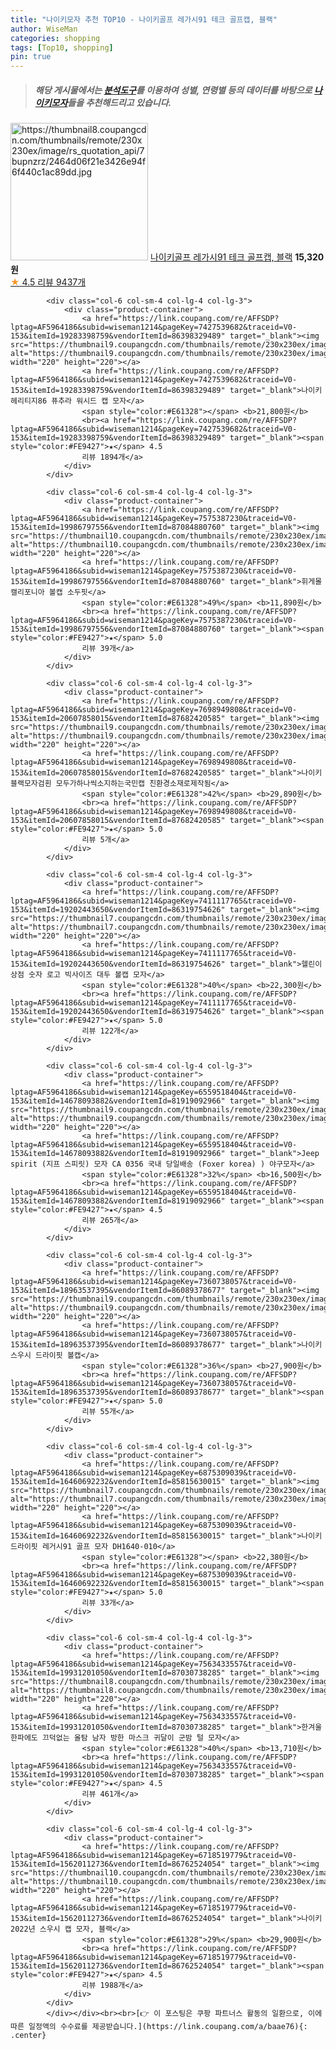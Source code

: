 ```yaml
---
title: "나이키모자 추천 TOP10 - 나이키골프 레가시91 테크 골프캡, 블랙"
author: WiseMan
categories: shopping
tags: [Top10, shopping]
pin: true
---
```


> ##### 해당 게시물에서는 [**분석도구**](https://itemscout.io/)를 이용하여 **성별**, **연령별** 등의 데이터를 바탕으로 [**나이키모자**](https://link.coupang.com/a/baae76)들을 추천해드리고 있습니다.
<div class="container"><div class="row">
            <div class="col-6 col-sm-4 col-lg-4 col-lg-3">
                <div class="product-container">
                    <a href="https://link.coupang.com/re/AFFSDP?lptag=AF5964186&subid=wiseman1214&pageKey=6870743987&traceid=V0-153&itemId=16435090723&vendorItemId=85010193212" target="_blank"><img src="https://thumbnail8.coupangcdn.com/thumbnails/remote/230x230ex/image/rs_quotation_api/7bupnzrz/2464d06f21e3426e94f6f440c1ac89dd.jpg" alt="https://thumbnail8.coupangcdn.com/thumbnails/remote/230x230ex/image/rs_quotation_api/7bupnzrz/2464d06f21e3426e94f6f440c1ac89dd.jpg" width="220" height="220"></a>
                    <a href="https://link.coupang.com/re/AFFSDP?lptag=AF5964186&subid=wiseman1214&pageKey=6870743987&traceid=V0-153&itemId=16435090723&vendorItemId=85010193212" target="_blank">나이키골프 레가시91 테크 골프캡, 블랙</a>
                    <span style="color:#E61328"></span> <b>15,320원</b>
                    <br><a href="https://link.coupang.com/re/AFFSDP?lptag=AF5964186&subid=wiseman1214&pageKey=6870743987&traceid=V0-153&itemId=16435090723&vendorItemId=85010193212" target="_blank"><span style="color:#FE9427">★</span> 4.5
                    리뷰 9437개</a>
                </div>
            </div>
            
            <div class="col-6 col-sm-4 col-lg-4 col-lg-3">
                <div class="product-container">
                    <a href="https://link.coupang.com/re/AFFSDP?lptag=AF5964186&subid=wiseman1214&pageKey=7427539682&traceid=V0-153&itemId=19283398759&vendorItemId=86398329489" target="_blank"><img src="https://thumbnail9.coupangcdn.com/thumbnails/remote/230x230ex/image/vendor_inventory/e2de/553a83a6dbf093faf3b6a59f90c07eac94965dafbfc8773b487bf238b3d1.jpeg" alt="https://thumbnail9.coupangcdn.com/thumbnails/remote/230x230ex/image/vendor_inventory/e2de/553a83a6dbf093faf3b6a59f90c07eac94965dafbfc8773b487bf238b3d1.jpeg" width="220" height="220"></a>
                    <a href="https://link.coupang.com/re/AFFSDP?lptag=AF5964186&subid=wiseman1214&pageKey=7427539682&traceid=V0-153&itemId=19283398759&vendorItemId=86398329489" target="_blank">나이키 헤리티지86 퓨추라 워시드 캡 모자</a>
                    <span style="color:#E61328"></span> <b>21,800원</b>
                    <br><a href="https://link.coupang.com/re/AFFSDP?lptag=AF5964186&subid=wiseman1214&pageKey=7427539682&traceid=V0-153&itemId=19283398759&vendorItemId=86398329489" target="_blank"><span style="color:#FE9427">★</span> 4.5
                    리뷰 1894개</a>
                </div>
            </div>
            
            <div class="col-6 col-sm-4 col-lg-4 col-lg-3">
                <div class="product-container">
                    <a href="https://link.coupang.com/re/AFFSDP?lptag=AF5964186&subid=wiseman1214&pageKey=7575387230&traceid=V0-153&itemId=19986797556&vendorItemId=87084880760" target="_blank"><img src="https://thumbnail10.coupangcdn.com/thumbnails/remote/230x230ex/image/vendor_inventory/8157/2afa79ea8e4032f8e39d7feffc0a491e0f8bb92a3c95291a76c1ea1e0502.jpg" alt="https://thumbnail10.coupangcdn.com/thumbnails/remote/230x230ex/image/vendor_inventory/8157/2afa79ea8e4032f8e39d7feffc0a491e0f8bb92a3c95291a76c1ea1e0502.jpg" width="220" height="220"></a>
                    <a href="https://link.coupang.com/re/AFFSDP?lptag=AF5964186&subid=wiseman1214&pageKey=7575387230&traceid=V0-153&itemId=19986797556&vendorItemId=87084880760" target="_blank">휘게몰 캘리포니아 볼캡 소두핏</a>
                    <span style="color:#E61328">49%</span> <b>11,890원</b>
                    <br><a href="https://link.coupang.com/re/AFFSDP?lptag=AF5964186&subid=wiseman1214&pageKey=7575387230&traceid=V0-153&itemId=19986797556&vendorItemId=87084880760" target="_blank"><span style="color:#FE9427">★</span> 5.0
                    리뷰 39개</a>
                </div>
            </div>
            
            <div class="col-6 col-sm-4 col-lg-4 col-lg-3">
                <div class="product-container">
                    <a href="https://link.coupang.com/re/AFFSDP?lptag=AF5964186&subid=wiseman1214&pageKey=7698949808&traceid=V0-153&itemId=20607858015&vendorItemId=87682420585" target="_blank"><img src="https://thumbnail9.coupangcdn.com/thumbnails/remote/230x230ex/image/vendor_inventory/086a/2eebe4090b9cf4e999a72a20a1953db6d7cad4290af42e5ac649c62bbd28.JPG" alt="https://thumbnail9.coupangcdn.com/thumbnails/remote/230x230ex/image/vendor_inventory/086a/2eebe4090b9cf4e999a72a20a1953db6d7cad4290af42e5ac649c62bbd28.JPG" width="220" height="220"></a>
                    <a href="https://link.coupang.com/re/AFFSDP?lptag=AF5964186&subid=wiseman1214&pageKey=7698949808&traceid=V0-153&itemId=20607858015&vendorItemId=87682420585" target="_blank">나이키블랙모자검흰 모두가하나씩소지하는국민캡 친환경소재로제작됨</a>
                    <span style="color:#E61328">42%</span> <b>29,890원</b>
                    <br><a href="https://link.coupang.com/re/AFFSDP?lptag=AF5964186&subid=wiseman1214&pageKey=7698949808&traceid=V0-153&itemId=20607858015&vendorItemId=87682420585" target="_blank"><span style="color:#FE9427">★</span> 5.0
                    리뷰 5개</a>
                </div>
            </div>
            
            <div class="col-6 col-sm-4 col-lg-4 col-lg-3">
                <div class="product-container">
                    <a href="https://link.coupang.com/re/AFFSDP?lptag=AF5964186&subid=wiseman1214&pageKey=7411117765&traceid=V0-153&itemId=19202443650&vendorItemId=86319754626" target="_blank"><img src="https://thumbnail7.coupangcdn.com/thumbnails/remote/230x230ex/image/vendor_inventory/e26e/baeff762a029ff6b84b78066f91acc21e1de812a3215218428ffc74b7532.png" alt="https://thumbnail7.coupangcdn.com/thumbnails/remote/230x230ex/image/vendor_inventory/e26e/baeff762a029ff6b84b78066f91acc21e1de812a3215218428ffc74b7532.png" width="220" height="220"></a>
                    <a href="https://link.coupang.com/re/AFFSDP?lptag=AF5964186&subid=wiseman1214&pageKey=7411117765&traceid=V0-153&itemId=19202443650&vendorItemId=86319754626" target="_blank">헬린이상점 숫자 로고 빅사이즈 대두 볼캡 모자</a>
                    <span style="color:#E61328">40%</span> <b>22,300원</b>
                    <br><a href="https://link.coupang.com/re/AFFSDP?lptag=AF5964186&subid=wiseman1214&pageKey=7411117765&traceid=V0-153&itemId=19202443650&vendorItemId=86319754626" target="_blank"><span style="color:#FE9427">★</span> 5.0
                    리뷰 122개</a>
                </div>
            </div>
            
            <div class="col-6 col-sm-4 col-lg-4 col-lg-3">
                <div class="product-container">
                    <a href="https://link.coupang.com/re/AFFSDP?lptag=AF5964186&subid=wiseman1214&pageKey=6559518404&traceid=V0-153&itemId=14678093882&vendorItemId=81919092966" target="_blank"><img src="https://thumbnail9.coupangcdn.com/thumbnails/remote/230x230ex/image/vendor_inventory/c774/0b58c5eaa19399cea6685569eefdad1ad43c8dd275b2a5055b0e2e584631.jpg" alt="https://thumbnail9.coupangcdn.com/thumbnails/remote/230x230ex/image/vendor_inventory/c774/0b58c5eaa19399cea6685569eefdad1ad43c8dd275b2a5055b0e2e584631.jpg" width="220" height="220"></a>
                    <a href="https://link.coupang.com/re/AFFSDP?lptag=AF5964186&subid=wiseman1214&pageKey=6559518404&traceid=V0-153&itemId=14678093882&vendorItemId=81919092966" target="_blank">Jeep spirit (지프 스피릿) 모자 CA 0356 국내 당일배송 (Foxer korea) ) 야구모자</a>
                    <span style="color:#E61328">32%</span> <b>16,500원</b>
                    <br><a href="https://link.coupang.com/re/AFFSDP?lptag=AF5964186&subid=wiseman1214&pageKey=6559518404&traceid=V0-153&itemId=14678093882&vendorItemId=81919092966" target="_blank"><span style="color:#FE9427">★</span> 4.5
                    리뷰 265개</a>
                </div>
            </div>
            
            <div class="col-6 col-sm-4 col-lg-4 col-lg-3">
                <div class="product-container">
                    <a href="https://link.coupang.com/re/AFFSDP?lptag=AF5964186&subid=wiseman1214&pageKey=7360738057&traceid=V0-153&itemId=18963537395&vendorItemId=86089378677" target="_blank"><img src="https://thumbnail9.coupangcdn.com/thumbnails/remote/230x230ex/image/vendor_inventory/323c/10200d4fb6766935ba3939adaefe228201bbb4ea7502eb3a0415da5f759e.jpg" alt="https://thumbnail9.coupangcdn.com/thumbnails/remote/230x230ex/image/vendor_inventory/323c/10200d4fb6766935ba3939adaefe228201bbb4ea7502eb3a0415da5f759e.jpg" width="220" height="220"></a>
                    <a href="https://link.coupang.com/re/AFFSDP?lptag=AF5964186&subid=wiseman1214&pageKey=7360738057&traceid=V0-153&itemId=18963537395&vendorItemId=86089378677" target="_blank">나이키 스우시 드라이핏 볼캡</a>
                    <span style="color:#E61328">36%</span> <b>27,900원</b>
                    <br><a href="https://link.coupang.com/re/AFFSDP?lptag=AF5964186&subid=wiseman1214&pageKey=7360738057&traceid=V0-153&itemId=18963537395&vendorItemId=86089378677" target="_blank"><span style="color:#FE9427">★</span> 5.0
                    리뷰 55개</a>
                </div>
            </div>
            
            <div class="col-6 col-sm-4 col-lg-4 col-lg-3">
                <div class="product-container">
                    <a href="https://link.coupang.com/re/AFFSDP?lptag=AF5964186&subid=wiseman1214&pageKey=6875309039&traceid=V0-153&itemId=16460692232&vendorItemId=85815630015" target="_blank"><img src="https://thumbnail7.coupangcdn.com/thumbnails/remote/230x230ex/image/vendor_inventory/0eea/b812672176fe6ddbb1c7b5d46724f9c2faaa4dbf36002a8bc9c49f2105f7.jpg" alt="https://thumbnail7.coupangcdn.com/thumbnails/remote/230x230ex/image/vendor_inventory/0eea/b812672176fe6ddbb1c7b5d46724f9c2faaa4dbf36002a8bc9c49f2105f7.jpg" width="220" height="220"></a>
                    <a href="https://link.coupang.com/re/AFFSDP?lptag=AF5964186&subid=wiseman1214&pageKey=6875309039&traceid=V0-153&itemId=16460692232&vendorItemId=85815630015" target="_blank">나이키 드라이핏 레거시91 골프 모자 DH1640-010</a>
                    <span style="color:#E61328"></span> <b>22,380원</b>
                    <br><a href="https://link.coupang.com/re/AFFSDP?lptag=AF5964186&subid=wiseman1214&pageKey=6875309039&traceid=V0-153&itemId=16460692232&vendorItemId=85815630015" target="_blank"><span style="color:#FE9427">★</span> 5.0
                    리뷰 33개</a>
                </div>
            </div>
            
            <div class="col-6 col-sm-4 col-lg-4 col-lg-3">
                <div class="product-container">
                    <a href="https://link.coupang.com/re/AFFSDP?lptag=AF5964186&subid=wiseman1214&pageKey=7563433557&traceid=V0-153&itemId=19931201050&vendorItemId=87030738285" target="_blank"><img src="https://thumbnail8.coupangcdn.com/thumbnails/remote/230x230ex/image/vendor_inventory/8f2c/3179e18e4edfed3a82e0144c8e4af85aafbd6d7e9ebbaaa7ec637563067e.jpg" alt="https://thumbnail8.coupangcdn.com/thumbnails/remote/230x230ex/image/vendor_inventory/8f2c/3179e18e4edfed3a82e0144c8e4af85aafbd6d7e9ebbaaa7ec637563067e.jpg" width="220" height="220"></a>
                    <a href="https://link.coupang.com/re/AFFSDP?lptag=AF5964186&subid=wiseman1214&pageKey=7563433557&traceid=V0-153&itemId=19931201050&vendorItemId=87030738285" target="_blank">한겨울 한파에도 끄덕없는 올탐 남자 방한 마스크 귀달이 군밤 털 모자</a>
                    <span style="color:#E61328">40%</span> <b>13,710원</b>
                    <br><a href="https://link.coupang.com/re/AFFSDP?lptag=AF5964186&subid=wiseman1214&pageKey=7563433557&traceid=V0-153&itemId=19931201050&vendorItemId=87030738285" target="_blank"><span style="color:#FE9427">★</span> 4.5
                    리뷰 461개</a>
                </div>
            </div>
            
            <div class="col-6 col-sm-4 col-lg-4 col-lg-3">
                <div class="product-container">
                    <a href="https://link.coupang.com/re/AFFSDP?lptag=AF5964186&subid=wiseman1214&pageKey=6718519779&traceid=V0-153&itemId=15620112736&vendorItemId=86762524054" target="_blank"><img src="https://thumbnail10.coupangcdn.com/thumbnails/remote/230x230ex/image/vendor_inventory/db4f/6c7d57ae8f5ffa2bee5de1bf263b1b7f411e7f3da963deb76ac72c929ac8.jpg" alt="https://thumbnail10.coupangcdn.com/thumbnails/remote/230x230ex/image/vendor_inventory/db4f/6c7d57ae8f5ffa2bee5de1bf263b1b7f411e7f3da963deb76ac72c929ac8.jpg" width="220" height="220"></a>
                    <a href="https://link.coupang.com/re/AFFSDP?lptag=AF5964186&subid=wiseman1214&pageKey=6718519779&traceid=V0-153&itemId=15620112736&vendorItemId=86762524054" target="_blank">나이키 2022년 스우시 캡 모자, 블랙</a>
                    <span style="color:#E61328">29%</span> <b>29,900원</b>
                    <br><a href="https://link.coupang.com/re/AFFSDP?lptag=AF5964186&subid=wiseman1214&pageKey=6718519779&traceid=V0-153&itemId=15620112736&vendorItemId=86762524054" target="_blank"><span style="color:#FE9427">★</span> 4.5
                    리뷰 1988개</a>
                </div>
            </div>
            </div></div><br><br>[👉 이 포스팅은 쿠팡 파트너스 활동의 일환으로, 이에 따른 일정액의 수수료를 제공받습니다.](https://link.coupang.com/a/baae76){: .center}